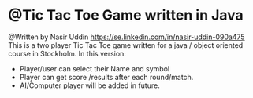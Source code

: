# @Tic Tac Toe Game written in Java
@Written by Nasir Uddin
https://se.linkedin.com/in/nasir-uddin-090a475
This is  a two player Tic Tac Toe game written for a java / object oriented course in Stockholm.
In this version:
- Player/user can select their Name and symbol
- Player can get score /results after each round/match.
- AI/Computer player will be added in future.
